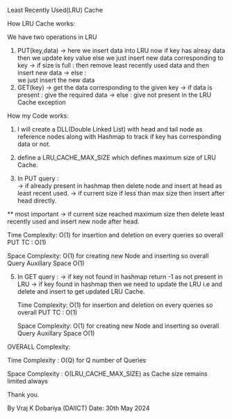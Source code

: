 
Least Recently Used(LRU) Cache

How LRU Cache works:

We have two operations in LRU 
1) PUT(key,data) -> here we insert data into LRU now if key has alreay data then we update key value 
                    else we just insert new data corresponding to key
                    -> if size is full :
                                      then remove least recently used data and then insert new data
                    -> else :          
                             we just insert the new data
2) GET(key)     -> get the data corresponding to the given key
                    -> if data is present :
                                          give the required data
                    -> else :
                             give not present in the LRU Cache exception


How my Code works:

1) I will create a DLL(Double Linked List) with head and tail node as reference nodes
   along with Hashmap to track if key has corresponding data or not.

2) define a LRU_CACHE_MAX_SIZE which defines maximum size of LRU Cache.

3) In PUT query :  
                    -> if already present in hashmap then delete node and insert at head as least recent used.
                    -> if current size if less than max size then insert after head directly.
   
** most important   -> if current size reached maximum size then delete least recently used and insert new node after head.

   Time Complexity: O(1) for insertion and deletion on every queries so overall PUT TC : O(1)
   
   Space Complexity: O(1) for creating new Node and inserting so overall Query Auxillary Space O(1)

  

5) In GET query :
                    -> if key not found in hashmap return -1 as not present in LRU
                    -> if key found in hashmap then we need to update the LRU i.e and
                       delete and insert to get updated LRU Cache.

   Time Complexity: O(1) for insertion and deletion on every queries so overall PUT TC : O(1)
   
   Space Complexity: O(1) for creating new Node and inserting so overall Query Auxillary Space O(1)



OVERALL Complexity:

   Time Complexity : O(Q) for Q number of Queries
    
   Space Complexity : O(LRU_CACHE_MAX_SIZE) as Cache size remains limited always


Thank you.

By Vraj K Dobariya (DAIICT)
Date: 30th May 2024


